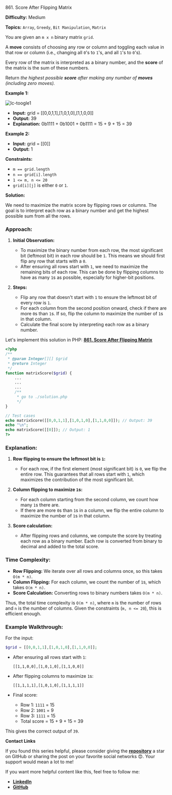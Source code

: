 861\. Score After Flipping Matrix

**Difficulty:** Medium

**Topics:** `Array`, `Greedy`, `Bit Manipulation`, `Matrix`

You are given an `m x n` binary matrix `grid`.

A **move** consists of choosing any row or column and toggling each value in that row or column (i.e., changing all `0`'s to `1`'s, and all `1`'s to `0`'s).

Every row of the matrix is interpreted as a binary number, and the **score** of the matrix is the sum of these numbers.

Return _the highest possible **score** after making any number of **moves** (including zero moves)._

**Example 1:**

![lc-toogle1](https://assets.leetcode.com/uploads/2021/07/23/lc-toogle1.jpg)

- **Input:** grid = [[0,0,1,1],[1,0,1,0],[1,1,0,0]]
- **Output:** 39
- **Explanation:** 0b1111 + 0b1001 + 0b1111 = 15 + 9 + 15 = 39

**Example 2:**

- **Input:** grid = [[0]]
- **Output:** 1

**Constraints:**

- `m == grid.length`
- `n == grid[i].length`
- `1 <= m, n <= 20`
- `grid[i][j]` is either `0` or `1`.



**Solution:**

We need to maximize the matrix score by flipping rows or columns. The goal is to interpret each row as a binary number and get the highest possible sum from all the rows.

### Approach:

1. **Initial Observation:**
    - To maximize the binary number from each row, the most significant bit (leftmost bit) in each row should be `1`. This means we should first flip any row that starts with a `0`.
    - After ensuring all rows start with `1`, we need to maximize the remaining bits of each row. This can be done by flipping columns to have as many `1`s as possible, especially for higher-bit positions.

2. **Steps:**
    - Flip any row that doesn't start with `1` to ensure the leftmost bit of every row is `1`.
    - For each column from the second position onward, check if there are more `0`s than `1`s. If so, flip the column to maximize the number of `1`s in that column.
    - Calculate the final score by interpreting each row as a binary number.

Let's implement this solution in PHP: **[861. Score After Flipping Matrix](https://github.com/mah-shamim/leet-code-in-php/tree/main/algorithms/000861-score-after-flipping-matrix/solution.php)**

```php
<?php
/**
 * @param Integer[][] $grid
 * @return Integer
 */
function matrixScore($grid) {
    ...
    ...
    ...
    /**
     * go to ./solution.php
     */
}

// Test cases
echo matrixScore([[0,0,1,1],[1,0,1,0],[1,1,0,0]]); // Output: 39
echo "\n";
echo matrixScore([[0]]); // Output: 1
?>
```

### Explanation:

1. **Row flipping to ensure the leftmost bit is `1`:**
    - For each row, if the first element (most significant bit) is `0`, we flip the entire row. This guarantees that all rows start with `1`, which maximizes the contribution of the most significant bit.

2. **Column flipping to maximize `1`s:**
    - For each column starting from the second column, we count how many `1`s there are.
    - If there are more `0`s than `1`s in a column, we flip the entire column to maximize the number of `1`s in that column.

3. **Score calculation:**
    - After flipping rows and columns, we compute the score by treating each row as a binary number. Each row is converted from binary to decimal and added to the total score.

### Time Complexity:
- **Row Flipping:** We iterate over all rows and columns once, so this takes `O(m * n)`.
- **Column Flipping:** For each column, we count the number of `1`s, which takes `O(m * n)`.
- **Score Calculation:** Converting rows to binary numbers takes `O(m * n)`.

Thus, the total time complexity is `O(m * n)`, where `m` is the number of rows and `n` is the number of columns. Given the constraints (`m, n <= 20`), this is efficient enough.

### Example Walkthrough:

For the input:
```php
$grid = [[0,0,1,1],[1,0,1,0],[1,1,0,0]];
```

- After ensuring all rows start with `1`:
  ```
  [[1,1,0,0],[1,0,1,0],[1,1,0,0]]
  ```

- After flipping columns to maximize `1`s:
  ```
  [[1,1,1,1],[1,0,1,0],[1,1,1,1]]
  ```

- Final score:
    - Row 1: `1111` = 15
    - Row 2: `1001` = 9
    - Row 3: `1111` = 15
    - Total score = 15 + 9 + 15 = 39

This gives the correct output of `39`.

**Contact Links**

If you found this series helpful, please consider giving the **[repository](https://github.com/mah-shamim/leet-code-in-php)** a star on GitHub or sharing the post on your favorite social networks 😍. Your support would mean a lot to me!

If you want more helpful content like this, feel free to follow me:

- **[LinkedIn](https://www.linkedin.com/in/arifulhaque/)**
- **[GitHub](https://github.com/mah-shamim)**
